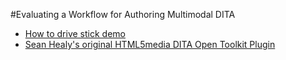 #Evaluating a Workflow for Authoring Multimodal DITA 

* [How to drive stick demo](http://www.carlosevia.com/labs/sigdoc13/)
* [Sean Healy's original HTML5media DITA Open Toolkit Plugin](http://sourceforge.net/projects/html5media/)

